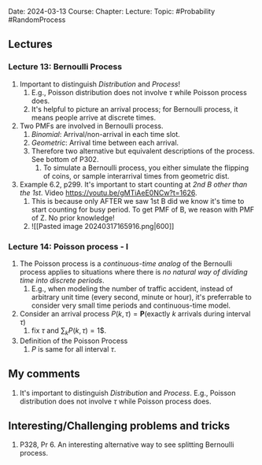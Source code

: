 Date: 2024-03-13
Course:
Chapter: 
Lecture: 
Topic: #Probability #RandomProcess

## Lectures
### Lecture 13: Bernoulli Process
1. Important to distinguish *Distribution* and *Process*!
	1. E.g., Poisson distribution does not involve $\tau$ while Poisson process does.
	2. It's helpful to picture an arrival process; for Bernoulli process, it means people arrive at discrete times.
2. Two PMFs are involved in Bernoulli process. 
	1. *Binomial*: Arrival/non-arrival in each time slot.
	2. *Geometric*: Arrival time between each arrival.
	3. Therefore two alternative but equivalent descriptions of the process. See bottom of P302.
		1. To simulate a Bernoulli process, you either simulate the flipping of coins, or sample interarrival times from geometric dist.
3. Example 6.2, p299. It's important to start counting at *2nd B other than the 1st*. Video https://youtu.be/gMTiAeE0NCw?t=1626.
	1. This is because only AFTER we saw 1st B did we know it's time to start counting for busy period. To get PMF of B, we reason with PMF of Z. No prior knowledge! 
	2. ![[Pasted image 20240317165916.png|600]]

### Lecture 14: Poisson process - I
1. The Poisson process is a *continuous-time analog* of the Bernoulli process applies to situations where there is *no natural way of dividing time into discrete periods*.
	1. E.g., when modeling the number of traffic accident, instead of arbitrary unit time (every second, minute or hour), it's preferrable to consider very small time periods and continuous-time model.
2. Consider an arrival process $P(k, \tau)=\mathbf{P}(\text{exactly } k \text{ arrivals during interval } \tau)$
	1. fix $\tau$ and $\sum_{k} P(k, \tau)=1$$.
3. Definition of the Poisson Process
	1. $P$ is same for all interval $\tau$.
## My comments
1. It's important to distinguish *Distribution* and *Process*. E.g., Poisson distribution does not involve $\tau$ while Poisson process does.
## Interesting/Challenging problems and tricks
1. P328, Pr 6. An interesting alternative way to see splitting Bernoulli process.